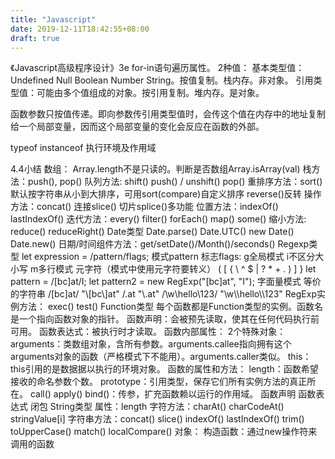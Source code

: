 ```yaml
---
title: "Javascript"
date: 2019-12-11T18:42:55+08:00
draft: true
---
```


《Javascript高级程序设计》3e
for-in语句遍历属性。
2种值：
	基本类型值：Undefined Null Boolean Number String。按值复制。栈内存。非对象。
	引用类型值：可能由多个值组成的对象。按引用复制。堆内存。是对象。
	
函数参数只按值传递。即向参数传引用类型值时，会传这个值在内存中的地址复制给一个局部变量，因而这个局部变量的变化会反应在函数的外部。

typeof instanceof 执行环境及作用域

4.4小结
数组：
	Array.length不是只读的。判断是否数组Array.isArray(val)
	栈方法：push(), pop()
	队列方法: shift() push() / unshift() pop()
	重排序方法：sort() 默认按字符串从小到大排序，可用sort(compare)自定义排序
				reverse()反转
	操作方法：concat() 连接slice() 切片splice()多功能
	位置方法：indexOf() lastIndexOf()
	迭代方法：every() filter() forEach() map() some()
	缩小方法: reduce() reduceRight()
Date类型
	Date.parse() Date.UTC() new Date() Date.new()
	日期/时间组件方法：get/setDate()/Month()/seconds()
Regexp类型
	let expression = /pattern/flags;
	模式pattern
	标志flags: g全局模式 i不区分大小写 m多行模式
	元字符（模式中使用元字符要转义）
		( [ { \ ^ $ | ? * + .  ) ] }
	let pattern = /[bc]at/I;	let pattern2 = new RegExp("[bc]at", "I");
	字面量模式	等价的字符串
	/\[bc\]at/	"\\[bc\\]at"
	/\.at	"\\.at"
	/\w\\hello\\123/	"\\w\\\\hello\\\\123"
	RegExp实例方法： exec() test()
Function类型
	每个函数都是Function类型的实例。函数名是一个指向函数对象的指针。
	函数声明：会被预先读取，使其在任何代码执行前可用。
	函数表达式：被执行时才读取。
	函数内部属性：
		2个特殊对象：
			arguments：类数组对象，含所有参数。arguments.callee指向拥有这个arguments对象的函数（严格模式下不能用）。arguments.caller类似。
			this：this引用的是数据据以执行的环境对象。
	函数的属性和方法：
		length：函数希望接收的命名参数个数。
		prototype：引用类型，保存它们所有实例方法的真正所在。
		call() apply() bind()：传参，扩充函数赖以运行的作用域。
	函数声明 函数表达式 闭包
String类型
	属性：length
	字符方法：charAt() charCodeAt() stringValue[i]
	字符串方法：concat() slice() indexOf() lastIndexOf() trim() toUpperCase() match() localCompare()
对象：
构造函数：通过new操作符来调用的函数